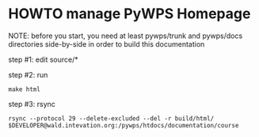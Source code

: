 HOWTO manage PyWPS Homepage
===========================

NOTE: before you start, you need at least pywps/trunk and pywps/docs
directories side-by-side in order to build this documentation

step #1: edit source/*


step #2: run

    make html


step #3: rsync

    rsync --protocol 29 --delete-excluded --del -r build/html/ $DEVELOPER@wald.intevation.org:/pywps/htdocs/documentation/course
